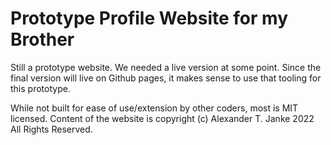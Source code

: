 # Prototype Profile Website for my Brother
Still a prototype website. We needed a live version at some point. Since the final version will live on Github pages, it makes sense to use that tooling for this prototype.

While not built for ease of use/extension by other coders, most is MIT licensed. Content of the website is copyright (c) Alexander T. Janke 2022 All Rights Reserved.

